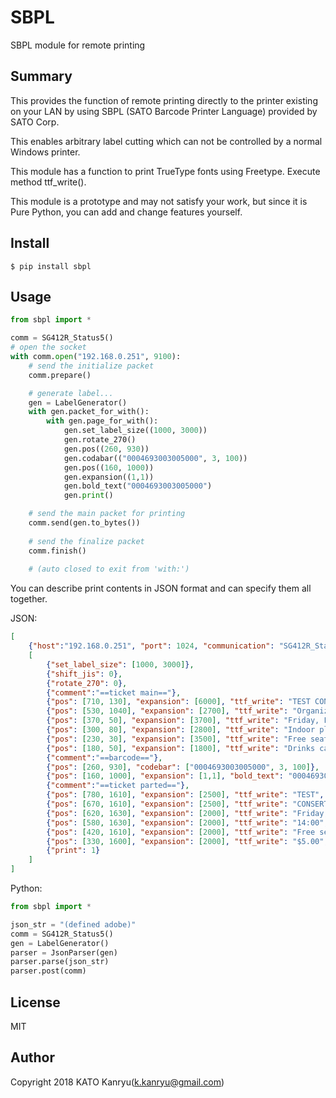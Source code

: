 # SBPL
SBPL module for remote printing

## Summary
This provides the function of remote printing directly 
to the printer existing on your LAN by using SBPL 
(SATO Barcode Printer Language) provided by SATO Corp.

This enables arbitrary label cutting which can not be controlled
by a normal Windows printer.

This module has a function to print TrueType fonts using Freetype. Execute method ttf_write().

This module is a prototype and may not satisfy your work, 
but since it is Pure Python, you can add and change features yourself.


## Install

```shell
$ pip install sbpl
```

## Usage
```Python
from sbpl import *

comm = SG412R_Status5()
# open the socket
with comm.open("192.168.0.251", 9100):
    # send the initialize packet
    comm.prepare()

    # generate label...
    gen = LabelGenerator()
    with gen.packet_for_with():
        with gen.page_for_with():
            gen.set_label_size((1000, 3000))
            gen.rotate_270()
            gen.pos((260, 930))
            gen.codabar(("0004693003005000", 3, 100))
            gen.pos((160, 1000))
            gen.expansion((1,1))
            gen.bold_text("0004693003005000")
            gen.print()

    # send the main packet for printing
    comm.send(gen.to_bytes())
    
    # send the finalize packet
    comm.finish()
    
    # (auto closed to exit from 'with:')
```

You can describe print contents in JSON format and can specify them all together.

JSON:

```JSON
[
    {"host":"192.168.0.251", "port": 1024, "communication": "SG412R_Status5"},
    [
        {"set_label_size": [1000, 3000]},
        {"shift_jis": 0},
        {"rotate_270": 0},
        {"comment":"==ticket main=="},
        {"pos": [710, 130], "expansion": [6000], "ttf_write": "TEST CONSERT", "font": "mplus-1p-medium.ttf"},
        {"pos": [530, 1040], "expansion": [2700], "ttf_write": "Organizer: Python High School", "font": "mplus-1p-medium.ttf"},
        {"pos": [370, 50], "expansion": [3700], "ttf_write": "Friday, February 14, 2014 14:00", "font": "mplus-1p-medium.ttf"},
        {"pos": [300, 80], "expansion": [2800], "ttf_write": "Indoor playground", "font": "mplus-1p-medium.ttf"},
        {"pos": [230, 30], "expansion": [3500], "ttf_write": "Free seat $5.00", "font": "mplus-1p-medium.ttf"},
        {"pos": [180, 50], "expansion": [1800], "ttf_write": "Drinks can be brought in but alcohol is prohibited.", "font": "mplus-1p-medium.ttf"},
        {"comment":"==barcode=="},
        {"pos": [260, 930], "codebar": ["0004693003005000", 3, 100]},
        {"pos": [160, 1000], "expansion": [1,1], "bold_text": "0004693003005000"},
        {"comment":"==ticket parted=="},
        {"pos": [780, 1610], "expansion": [2500], "ttf_write": "TEST", "font": "mplus-1p-medium.ttf"},
        {"pos": [670, 1610], "expansion": [2500], "ttf_write": "CONSERT", "font": "mplus-1p-medium.ttf"},
        {"pos": [620, 1630], "expansion": [2000], "ttf_write": "Friday, February 14, 2014 14:00", "font": "mplus-1p-medium.ttf"},
        {"pos": [580, 1630], "expansion": [2000], "ttf_write": "14:00", "font": "mplus-1p-medium.ttf"},
        {"pos": [420, 1610], "expansion": [2000], "ttf_write": "Free seat", "font": "mplus-1p-medium.ttf"},
        {"pos": [330, 1600], "expansion": [2000], "ttf_write": "$5.00", "font": "mplus-1p-medium.ttf"},
        {"print": 1}
    ]
]
```

Python:

```Python
from sbpl import *

json_str = "(defined adobe)"
comm = SG412R_Status5()
gen = LabelGenerator()
parser = JsonParser(gen)
parser.parse(json_str)
parser.post(comm)
```

## License

MIT

## Author

Copyright 2018 KATO Kanryu(k.kanryu@gmail.com)
